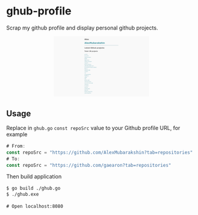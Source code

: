 # ghub-profile

Scrap my github profile and display personal github projects.

<p align="center">
  <img src="./screenshots/img.png" alt="Screenshot"
       width="50%">
</p>

## Usage
Replace in `ghub.go` `const repoSrc` value to your Github profile URL, for example
```go
# From:
const repoSrc = "https://github.com/AlexMubarakshin?tab=repositories"
# To:
const repoSrc = "https://github.com/gaearon?tab=repositories"
```
Then build application
```
$ go build ./ghub.go
$ ./ghub.exe

# Open localhost:8080
```
